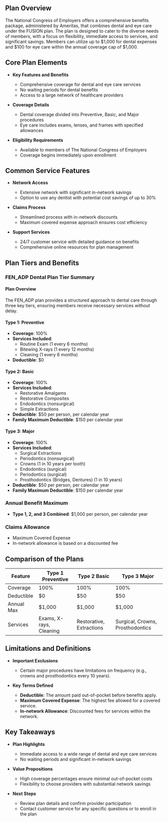 ## Plan Overview

The National Congress of Employers offers a comprehensive benefits package, administered by Ameritas, that combines dental and eye care under the FUSION plan. The plan is designed to cater to the diverse needs of members, with a focus on flexibility, immediate access to services, and significant savings. Members can utilize up to $1,000 for dental expenses and $100 for eye care within the annual coverage cap of $1,000.

## Core Plan Elements

- **Key Features and Benefits**
  - Comprehensive coverage for dental and eye care services
  - No waiting periods for dental benefits
  - Access to a large network of healthcare providers

- **Coverage Details**
  - Dental coverage divided into Preventive, Basic, and Major procedures
  - Eye care includes exams, lenses, and frames with specified allowances

- **Eligibility Requirements**
  - Available to members of The National Congress of Employers
  - Coverage begins immediately upon enrollment

## Common Service Features

- **Network Access**
  - Extensive network with significant in-network savings
  - Option to use any dentist with potential cost savings of up to 30%

- **Claims Process**
  - Streamlined process with in-network discounts
  - Maximum covered expense approach ensures cost efficiency

- **Support Services**
  - 24/7 customer service with detailed guidance on benefits
  - Comprehensive online resources for plan management

## Plan Tiers and Benefits

### FEN_ADP Dental Plan Tier Summary

#### Plan Overview

The FEN_ADP plan provides a structured approach to dental care through three key tiers, ensuring members receive necessary services without delay.

#### Type 1: Preventive
- **Coverage**: 100%
- **Services Included**:
  - Routine Exam (1 every 6 months)
  - Bitewing X-rays (1 every 12 months)
  - Cleaning (1 every 6 months)
- **Deductible**: $0

#### Type 2: Basic
- **Coverage**: 100%
- **Services Included**:
  - Restorative Amalgams
  - Restorative Composites
  - Endodontics (nonsurgical)
  - Simple Extractions
- **Deductible**: $50 per person, per calendar year
- **Family Maximum Deductible**: $150 per calendar year

#### Type 3: Major
- **Coverage**: 100%
- **Services Included**:
  - Surgical Extractions
  - Periodontics (nonsurgical)
  - Crowns (1 in 10 years per tooth)
  - Endodontics (surgical)
  - Periodontics (surgical)
  - Prosthodontics (Bridges, Dentures) (1 in 10 years)
- **Deductible**: $50 per person, per calendar year
- **Family Maximum Deductible**: $150 per calendar year

### Annual Benefit Maximum
- **Type 1, 2, and 3 Combined**: $1,000 per person, per calendar year

### Claims Allowance
- Maximum Covered Expense
- In-network allowance is based on a discounted fee

## Comparison of the Plans

| **Feature** | **Type 1 Preventive** | **Type 2 Basic** | **Type 3 Major** |
|-------------|-----------------------|------------------|------------------|
| Coverage    | 100%                  | 100%             | 100%             |
| Deductible  | $0                    | $50              | $50              |
| Annual Max  | $1,000                | $1,000           | $1,000           |
| Services    | Exams, X-rays, Cleaning | Restorative, Extractions | Surgical, Crowns, Prosthodontics |

## Limitations and Definitions

- **Important Exclusions**
  - Certain major procedures have limitations on frequency (e.g., crowns and prosthodontics every 10 years).

- **Key Terms Defined**
  - **Deductible**: The amount paid out-of-pocket before benefits apply.
  - **Maximum Covered Expense**: The highest fee allowed for a covered service.
  - **In-network Allowance**: Discounted fees for services within the network.

## Key Takeaways

- **Plan Highlights**
  - Immediate access to a wide range of dental and eye care services
  - No waiting periods and significant in-network savings

- **Value Propositions**
  - High coverage percentages ensure minimal out-of-pocket costs
  - Flexibility to choose providers with substantial network savings

- **Next Steps**
  - Review plan details and confirm provider participation
  - Contact customer service for any specific questions or to enroll in the plan